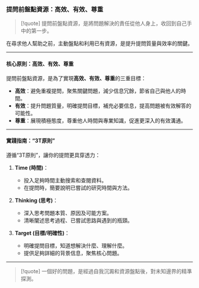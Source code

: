 ### 提問前盤點資源：高效、有效、尊重

> [!quote]
> 提問前盤點資源，是將問題解決的責任從他人身上，收回到自己手中的第一步。

在尋求他人幫助之前，主動盤點和利用已有資源，是提升提問質量與效率的關鍵。

---

#### 核心原則：高效、有效、尊重

提問前盤點資源，是為了實現**高效、有效、尊重**的三重目標：

*   **高效**：避免重複提問，聚焦關鍵問題，減少信息冗餘，節省自己與他人的時間。
*   **有效**：提升問題質量，明確提問目標，補充必要信息，提高問題被有效解答的可能性。
*   **尊重**：展現積極態度，尊重他人時間與專業知識，促進更深入的有效溝通。

---

#### 實踐指南：“3T原則”

遵循“3T原則”，讓你的提問更具穿透力：

1.  **Time (時間)**：
    *   投入足夠時間主動搜索和查閱資料。
    *   在提問時，簡要說明已嘗試的研究時間與方法。

2.  **Thinking (思考)**：
    *   深入思考問題本質、原因及可能方案。
    *   清晰闡述思考過程、已嘗試思路與遇到的瓶頸。

3.  **Target (目標/明確性)**：
    *   明確提問目標，知道想解決什麼、理解什麼。
    *   提供足夠詳細的背景信息，聚焦核心問題。

---

> [!quote]
> 一個好的問題，是經過自我沉澱和資源盤點後，對未知邊界的精準探測。